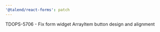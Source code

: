 ```yaml
---
'@talend/react-forms': patch
---
```


TDOPS-5706 - Fix form widget ArrayItem button design and alignment
